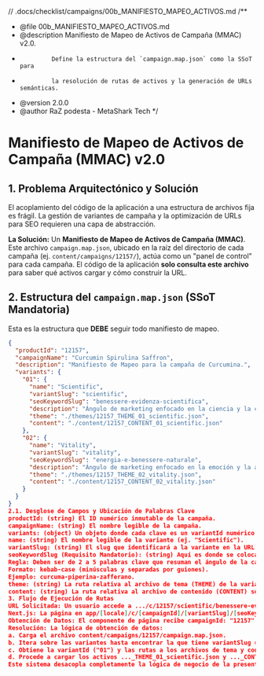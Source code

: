 // .docs/checklist/campaigns/00b_MANIFIESTO_MAPEO_ACTIVOS.md
/**
 * @file 00b_MANIFIESTO_MAPEO_ACTIVOS.md
 * @description Manifiesto de Mapeo de Activos de Campaña (MMAC) v2.0.
 *              Define la estructura del `campaign.map.json` como la SSoT para
 *              la resolución de rutas de activos y la generación de URLs semánticas.
 * @version 2.0.0
 * @author RaZ podesta - MetaShark Tech
 */

# Manifiesto de Mapeo de Activos de Campaña (MMAC) v2.0

## 1. Problema Arquitectónico y Solución

El acoplamiento del código de la aplicación a una estructura de archivos fija es frágil. La gestión de variantes de campaña y la optimización de URLs para SEO requieren una capa de abstracción.

**La Solución:** Un **Manifiesto de Mapeo de Activos de Campaña (MMAC)**. Este archivo `campaign.map.json`, ubicado en la raíz del directorio de cada campaña (ej. `content/campaigns/12157/`), actúa como un "panel de control" para cada campaña. El código de la aplicación **solo consulta este archivo** para saber qué activos cargar y cómo construir la URL.

## 2. Estructura del `campaign.map.json` (SSoT Mandatoria)

Esta es la estructura que **DEBE** seguir todo manifiesto de mapeo.

```json
{
  "productId": "12157",
  "campaignName": "Curcumin Spirulina Saffron",
  "description": "Manifiesto de Mapeo para la campaña de Curcumina.",
  "variants": {
    "01": {
      "name": "Scientific",
      "variantSlug": "scientific",
      "seoKeywordSlug": "benessere-evidenza-scientifica",
      "description": "Ángulo de marketing enfocado en la ciencia y la credibilidad.",
      "theme": "./themes/12157_THEME_01_scientific.json",
      "content": "./content/12157_CONTENT_01_scientific.json"
    },
    "02": {
      "name": "Vitality",
      "variantSlug": "vitality",
      "seoKeywordSlug": "energia-e-benessere-naturale",
      "description": "Ángulo de marketing enfocado en la emoción y la aspiración.",
      "theme": "./themes/12157_THEME_02_vitality.json",
      "content": "./content/12157_CONTENT_02_vitality.json"
    }
  }
}
2.1. Desglose de Campos y Ubicación de Palabras Clave
productId: (string) El ID numérico inmutable de la campaña.
campaignName: (string) El nombre legible de la campaña.
variants: (object) Un objeto donde cada clave es un variantId numérico (ej. "01", "02").
name: (string) El nombre legible de la variante (ej. "Scientific").
variantSlug: (string) El slug que identificará a la variante en la URL. Debe ser corto, en inglés y en kebab-case.
seoKeywordSlug (Requisito Mandatorio): (string) Aquí es donde se colocan las palabras clave para SEO.
Regla: Deben ser de 2 a 5 palabras clave que resuman el ángulo de la campaña.
Formato: kebab-case (minúsculas y separadas por guiones).
Ejemplo: curcuma-piperina-zafferano.
theme: (string) La ruta relativa al archivo de tema (THEME) de la variante.
content: (string) La ruta relativa al archivo de contenido (CONTENT) soberano de la variante.
3. Flujo de Ejecución de Rutas
URL Solicitada: Un usuario accede a .../c/12157/scientific/benessere-evidenza-scientifica.
Next.js: La página en app/[locale]/c/[campaignId]/[variantSlug]/[seoKeywordSlug]/page.tsx se activa.
Obtención de Datos: El componente de página recibe campaignId: "12157" y variantSlug: "scientific" desde los parámetros de la ruta.
Resolución: La lógica de obtención de datos:
a. Carga el archivo content/campaigns/12157/campaign.map.json.
b. Itera sobre las variantes hasta encontrar la que tiene variantSlug === "scientific".
c. Obtiene la variantId ("01") y las rutas a los archivos de tema y contenido.
d. Procede a cargar los activos ..._THEME_01_scientific.json y ..._CONTENT_01_scientific.json.
Este sistema desacopla completamente la lógica de negocio de la presentación, cumpliendo con los requisitos de SEO y proporcionando una SSoT clara para la configuración de cada campaña.